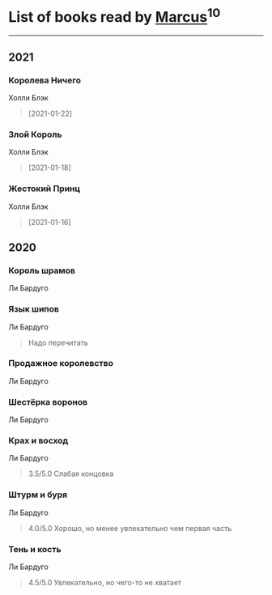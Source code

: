 # List of books read by [Marcus](https://www.facebook.com/profile.php?id=2710776892572610)<sup>10</sup>
---

## 2021

### Королева Ничего
Холли Блэк
> [2021-01-22] 


### Злой Король
Холли Блэк
> [2021-01-18] 


### Жестокий Принц
Холли Блэк
> [2021-01-16] 



## 2020

### Король шрамов
Ли Бардуго


### Язык шипов
Ли Бардуго
> Надо перечитать


### Продажное королевство
Ли Бардуго


### Шестёрка воронов
Ли Бардуго


### Крах и восход
Ли Бардуго
> 3.5/5.0
> Слабая концовка


### Штурм и буря
Ли Бардуго
> 4.0/5.0
> Хорошо, но менее увлекательно чем первая часть


### Тень и кость
Ли Бардуго
> 4.5/5.0
> Увлекательно, но чего-то не хватает



